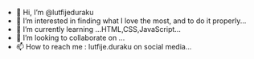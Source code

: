 - 👋 Hi, I’m @lutfijeduraku
- 👀 I’m interested in finding what I love the most, and to do it properly...
- 🌱 I’m currently learning ...HTML,CSS,JavaScript...
- 💞️ I’m looking to collaborate on ...
- 📫 How to reach me :  lutfije.duraku on social media...

<!---
lutfijeduraku/lutfijeduraku is a ✨ special ✨ repository because its `README.md` (this file) appears on your GitHub profile.
You can click the Preview link to take a look at your changes.
--->
